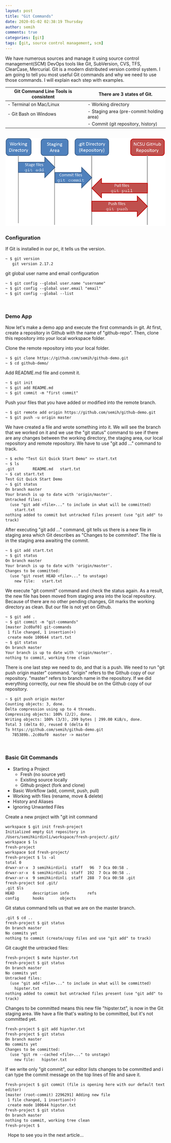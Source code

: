 ```yaml
---
layout: post
title: "Git Commands"
date: 2020-01-02 02:38:19 Thursday
author: semih
comments: true
categories: [git]
tags: [git, source control management, scm]
---
```

We have numerous sources and manage it using source control management(SCM) DevOps tools like Git, SubVersion, CVS, TFS, ClearCase, Mercurial. Git is a modern distributed version control system. I am going to tell you most useful Git commands and why we need to use those commands. I will explain each step with examples.
&nbsp;

| Git Command Line Tools is consistent | | There are 3 states of Git. |
| ------------ |-----| ------------ |
| - Terminal on Mac/Linux  |  |  - Working directory |
| - Git Bash on Windows | | - Staging area (pre-commit holding area) |
|   |  | - Commit (git repository, history) |

&nbsp;
![Basic Git Workflow Life Cycle](/assets/images/basic-git-workflow-lifecycle.png)

### Configuration
If Git is installed in our pc, it tells us the version.
```shell
~ $ git version
   git version 2.17.2
```
git global user name and email configuration
```shell
~ $ git config --global user.name "username"
~ $ git config --global user.email "email"
~ $ git config --global --list
```
&nbsp;
### Demo App
Now let's make a demo app and execute the first commands in git. At first, create a repository in Github with the name of "github-repo". Then, clone this repository into your local workspace folder.

Clone the remote repository into your local folder.
```shell
~ $ git clone https://github.com/semih/github-demo.git
~ $ cd github-demo/
```
Add README.md file and commit it.
```shell
~ $ git init
~ $ git add README.md
~ $ git commit -m "first commit"
```

Push your files that you have added or modified into the remote branch.
```shell
~ $ git remote add origin https://github.com/semih/github-demo.git
~ $ git push -u origin master
```

We have created a file and wrote something into it. We will see the branch that we worked on it and we use the "git status" command to see if there are any changes between the working directory, the staging area, our local repository and remote repository. We have to use "git add <file>..." command to track.
```shell
~ $ echo "Test Git Quick Start Demo" >> start.txt
~ $ ls
.git		README.md	start.txt
~ $ cat start.txt
Test Git Quick Start Demo
~ $ git status
On branch master
Your branch is up to date with 'origin/master'.
Untracked files:
  (use "git add <file>..." to include in what will be committed)
	start.txt
nothing added to commit but untracked files present (use "git add" to track)
```

After executing "git add <file>..." command, git tells us there is a new file in staging area which Git describes as "Changes to be commited". The file is in the staging area awaiting the commit.
```shell
~ $ git add start.txt 
~ $ git status
On branch master
Your branch is up to date with 'origin/master'.
Changes to be committed:
  (use "git reset HEAD <file>..." to unstage)
	new file:   start.txt
```

We execute "git commit" command and check the status again. As a result, the new file has been moved from staging area into the local repository. Because of there are no other pending changes, Git marks the working directory as clean. But our file is not yet on Github.
```shell
~ $ git add .
~ $ git commit -m "git-commands"
[master 2cd0af0] git-commands
 1 file changed, 1 insertion(+)
 create mode 100644 start.txt
~ $ git status
On branch master
Your branch is up to date with 'origin/master'.
nothing to commit, working tree clean
```

There is one last step we need to do, and that is a push. We need to run "git push origin master" command. "origin" refers to the Github copy of our repository. "master" refers to branch name in the repository. If we did everything correctly, our new file should be on the Github copy of our repository.
```shell
~ $ git push origin master
Counting objects: 3, done.
Delta compression using up to 4 threads.
Compressing objects: 100% (2/2), done.
Writing objects: 100% (3/3), 299 bytes | 299.00 KiB/s, done.
Total 3 (delta 0), reused 0 (delta 0)
To https://github.com/semih/github-demo.git
   785389b..2cd0af0  master -> master
```
&nbsp;
### Basic Git Commands
- Starting a Project
	- Fresh (no source yet)
	- Existing source locally
	- Github project (fork and clone)
- Basic Workflow (add, commit, push, pull)
- Working with files (rename, move & delete)
- History and Aliases
- Ignoring Unwanted Files

Create a new project with "git init command
```shell
workspace $ git init fresh-project
Initialized empty Git repository in /Users/semihkirdinli/workspace/fresh-project/.git/
workspace $ ls
fresh-project
workspace $cd fresh-project/
fresh-project $ ls -al
total 0
drwxr-xr-x  3 semihkirdinli  staff   96  7 Oca 00:58 .
drwxr-xr-x  6 semihkirdinli  staff  192  7 Oca 00:58 ..
drwxr-xr-x  9 semihkirdinli  staff  288  7 Oca 00:58 .git
fresh-project $cd .git/
.git $ls
HEAD		description	info		refs
config		hooks		objects
```

Git status command tells us that we are on the master branch.
```shell
.git $ cd ..
fresh-project $ git status
On branch master
No commits yet
nothing to commit (create/copy files and use "git add" to track)
```

Git caught the untracked files:
```shell
fresh-project $ mate hipster.txt
fresh-project $ git status
On branch master
No commits yet
Untracked files:
  (use "git add <file>..." to include in what will be committed)
	hipster.txt
nothing added to commit but untracked files present (use "git add" to track)
```

Changes to be committed means this new file "hipster.txt", is now in the Git staging area. We have a file that's waiting to be committed, but it's not committed yet.
```shell
fresh-project $ git add hipster.txt 
fresh-project $ git status
On branch master
No commits yet
Changes to be committed:
  (use "git rm --cached <file>..." to unstage)
	new file:   hipster.txt
```

If we write only "git commit", our editor lists changes to be committed and i can type the commit message on the top lines of file and save it.
```shell
fresh-project $ git commit (file is opening here with our default text editor)
[master (root-commit) 2296291] Adding new file
 1 file changed, 1 insertion(+)
 create mode 100644 hipster.txt
fresh-project $ git status
On branch master
nothing to commit, working tree clean
fresh-project $
```



&nbsp;
Hope to see you in the next article...